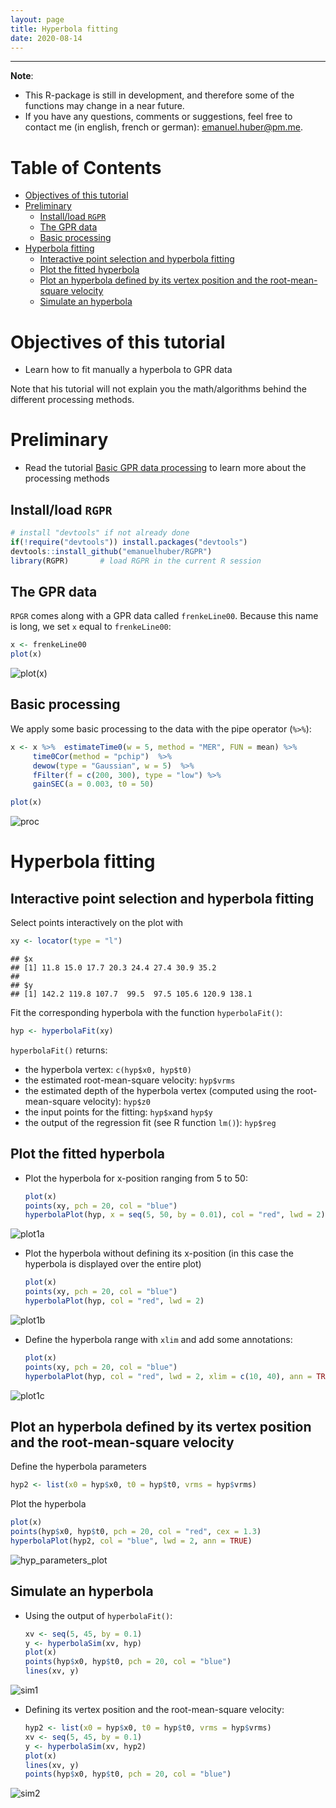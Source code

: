 ```yaml
---
layout: page
title: Hyperbola fitting
date: 2020-08-14
---
```


------------------------------------------------------------------------

**Note**:

-   This R-package is still in development, and therefore some of the functions may change in a near future.
-   If you have any questions, comments or suggestions, feel free to contact me (in english, french or german): <emanuel.huber@pm.me>.

Table of Contents
=================

-   [Objectives of this tutorial](#objectives-of-this-tutorial)
-   [Preliminary](#preliminary)
    -   [Install/load `RGPR`](#installload-rgpr)
    -   [The GPR data](#the-gpr-data)
    -   [Basic processing](#basic-processing)
-   [Hyperbola fitting](#hyperbola-fitting)
    -   [Interactive point selection and hyperbola fitting](#interactive-point-selection-and-hyperbola-fitting)
    -   [Plot the fitted hyperbola](#plot-the-fitted-hyperbola)
    -   [Plot an hyperbola defined by its vertex position and the root-mean-square velocity](#plot-an-hyperbola-defined-by-its-vertex-position-and-the-root-mean-square-velocity)
    -   [Simulate an hyperbola](#simulate-an-hyperbola)

Objectives of this tutorial
===========================

-   Learn how to fit manually a hyperbola to GPR data

Note that his tutorial will not explain you the math/algorithms behind the different processing methods.

Preliminary
===========

-   Read the tutorial [Basic GPR data processing](http://emanuelhuber.github.io/RGPR/01_RGPR_tutorial_basic-processing/) to learn more about the processing methods

Install/load `RGPR`
-------------------

``` r
# install "devtools" if not already done
if(!require("devtools")) install.packages("devtools")
devtools::install_github("emanuelhuber/RGPR")
library(RGPR)       # load RGPR in the current R session
```

The GPR data
------------

`RPGR` comes along with a GPR data called `frenkeLine00`. Because this name is long, we set `x` equal to `frenkeLine00`:

``` r
x <- frenkeLine00
plot(x)
```

![plot(x)](09_RGPR_tutorial_hyperbola_fitting_tp_files/figure-markdown_github/x-1.png)

Basic processing
----------------

We apply some basic processing to the data with the pipe operator (`%>%`):

``` r
x <- x %>%  estimateTime0(w = 5, method = "MER", FUN = mean) %>%
     time0Cor(method = "pchip")  %>%
     dewow(type = "Gaussian", w = 5)  %>%
     fFilter(f = c(200, 300), type = "low") %>%
     gainSEC(a = 0.003, t0 = 50)

plot(x)
```

![proc](09_RGPR_tutorial_hyperbola_fitting_tp_files/figure-markdown_github/proc-1.png)

Hyperbola fitting
=================

Interactive point selection and hyperbola fitting
-------------------------------------------------

Select points interactively on the plot with

``` r
xy <- locator(type = "l")
```

    ## $x
    ## [1] 11.8 15.0 17.7 20.3 24.4 27.4 30.9 35.2
    ##
    ## $y
    ## [1] 142.2 119.8 107.7  99.5  97.5 105.6 120.9 138.1

Fit the corresponding hyperbola with the function `hyperbolaFit()`:

``` r
hyp <- hyperbolaFit(xy)
```

`hyperbolaFit()` returns:

-   the hyperbola vertex: `c(hyp$x0, hyp$t0)`
-   the estimated root-mean-square velocity: `hyp$vrms`
-   the estimated depth of the hyperbola vertex (computed using the root-mean-square velocity): `hyp$z0`
-   the input points for the fitting: `hyp$x`and `hyp$y`
-   the output of the regression fit (see R function `lm()`): `hyp$reg`

Plot the fitted hyperbola
-------------------------

-   Plot the hyperbola for x-position ranging from 5 to 50:

    ``` r
    plot(x)
    points(xy, pch = 20, col = "blue")
    hyperbolaPlot(hyp, x = seq(5, 50, by = 0.01), col = "red", lwd = 2)
    ```

![plot1a](09_RGPR_tutorial_hyperbola_fitting_tp_files/figure-markdown_github/plot1a-1.png)

-   Plot the hyperbola without defining its x-position (in this case the hyperbola is displayed over the entire plot)

    ``` r
    plot(x)
    points(xy, pch = 20, col = "blue")
    hyperbolaPlot(hyp, col = "red", lwd = 2)
    ```

![plot1b](09_RGPR_tutorial_hyperbola_fitting_tp_files/figure-markdown_github/plot1b-1.png)

-   Define the hyperbola range with `xlim` and add some annotations:

    ``` r
    plot(x)
    points(xy, pch = 20, col = "blue")
    hyperbolaPlot(hyp, col = "red", lwd = 2, xlim = c(10, 40), ann = TRUE)
    ```

![plot1c](09_RGPR_tutorial_hyperbola_fitting_tp_files/figure-markdown_github/plot1c-1.png)

Plot an hyperbola defined by its vertex position and the root-mean-square velocity
----------------------------------------------------------------------------------

Define the hyperbola parameters

``` r
hyp2 <- list(x0 = hyp$x0, t0 = hyp$t0, vrms = hyp$vrms)
```

Plot the hyperbola

``` r
plot(x)
points(hyp$x0, hyp$t0, pch = 20, col = "red", cex = 1.3)
hyperbolaPlot(hyp2, col = "blue", lwd = 2, ann = TRUE)
```

![hyp\_parameters\_plot](09_RGPR_tutorial_hyperbola_fitting_tp_files/figure-markdown_github/hyp2_plot-1.png)

Simulate an hyperbola
---------------------

-   Using the output of `hyperbolaFit()`:

    ``` r
    xv <- seq(5, 45, by = 0.1)
    y <- hyperbolaSim(xv, hyp)
    plot(x)
    points(hyp$x0, hyp$t0, pch = 20, col = "blue")
    lines(xv, y)
    ```

![sim1](09_RGPR_tutorial_hyperbola_fitting_tp_files/figure-markdown_github/sim1-1.png)

-   Defining its vertex position and the root-mean-square velocity:

    ``` r
    hyp2 <- list(x0 = hyp$x0, t0 = hyp$t0, vrms = hyp$vrms)
    xv <- seq(5, 45, by = 0.1)
    y <- hyperbolaSim(xv, hyp2)
    plot(x)
    lines(xv, y)
    points(hyp$x0, hyp$t0, pch = 20, col = "blue")
    ```

![sim2](09_RGPR_tutorial_hyperbola_fitting_tp_files/figure-markdown_github/sim2-1.png)
